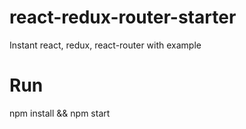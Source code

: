 # react-redux-router-starter
Instant react, redux, react-router with example

# Run
npm install && npm start
